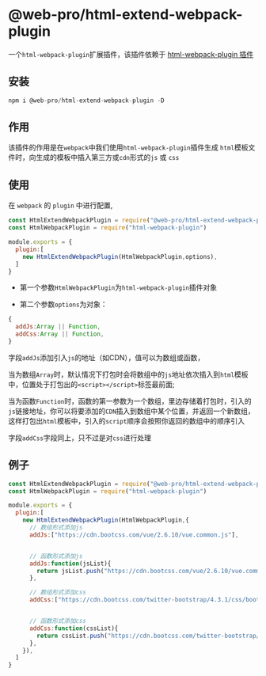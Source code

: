 # @web-pro/html-extend-webpack-plugin


一个`html-webpack-plugin`扩展插件，该插件依赖于 [html-webpack-plugin 插件](https://github.com/jantimon/html-webpack-plugin)

## 安装

```js
npm i @web-pro/html-extend-webpack-plugin -D
```

## 作用

该插件的作用是在`webpack`中我们使用`html-webpack-plugin`插件生成 `html`模板文件时，向生成的模板中插入第三方或`cdn`形式的`js` 或 `css`


## 使用

在 `webpack` 的 `plugin` 中进行配置,

```js
const HtmlExtendWebpackPlugin = require("@web-pro/html-extend-webpack-plugin");
const HtmlWebpackPlugin = require("html-webpack-plugin")

module.exports = {
  plugin:[
    new HtmlExtendWebpackPlugin(HtmlWebpackPlugin,options),
  ]
}
```
- 第一个参数`HtmlWebpackPlugin`为`html-webpack-plugin`插件对象

- 第二个参数`options`为对象：

```js
{
  addJs:Array || Function,
  addCss:Array || Function,
}
```

字段`addJs`添加引入`js`的地址（如CDN），值可以为数组或函数，

当为数组`Array`时，默认情况下打包时会将数组中的`js`地址依次插入到`html`模板中，位置处于打包出的`<script></script>`标签最前面; 

当为函数`Function`时，函数的第一参数为一个数组，里边存储着打包时，引入的`js`链接地址，你可以将要添加的`CDN`插入到数组中某个位置，并返回一个新数组，这样打包出`html`模板中，引入的`script`顺序会按照你返回的数组中的顺序引入


字段`addCss`字段同上，只不过是对`css`进行处理


## 例子

```js
const HtmlExtendWebpackPlugin = require("@web-pro/html-extend-webpack-plugin");
const HtmlWebpackPlugin = require("html-webpack-plugin")

module.exports = {
  plugin:[
    new HtmlExtendWebpackPlugin(HtmlWebpackPlugin,{
      // 数组形式添加js
      addJs:["https://cdn.bootcss.com/vue/2.6.10/vue.common.js"], 


      // 函数形式添加js
      addJs:function(jsList){
        return jsList.push("https://cdn.bootcss.com/vue/2.6.10/vue.common.js")
      }, 

      // 数组形式添加css
      addCss:["https://cdn.bootcss.com/twitter-bootstrap/4.3.1/css/bootstrap-grid.css"], 


      // 函数形式添加css
      addCss:function(cssList){
        return cssList.push("https://cdn.bootcss.com/twitter-bootstrap/4.3.1/css/bootstrap-grid.css")
      }, 
    }),
  ]
}
```